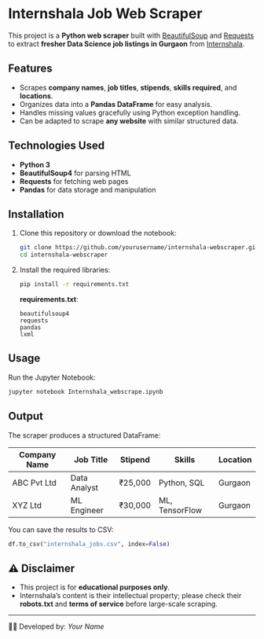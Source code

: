 # Internshala Job Web Scraper

This project is a **Python web scraper** built with [BeautifulSoup](https://www.crummy.com/software/BeautifulSoup/) and [Requests](https://docs.python-requests.org/) to extract **fresher Data Science job listings in Gurgaon** from [Internshala](https://internshala.com/).

##  Features
- Scrapes **company names**, **job titles**, **stipends**, **skills required**, and **locations**.
- Organizes data into a **Pandas DataFrame** for easy analysis.
- Handles missing values gracefully using Python exception handling.
- Can be adapted to scrape **any website** with similar structured data.

##  Technologies Used
- **Python 3**
- **BeautifulSoup4** for parsing HTML
- **Requests** for fetching web pages
- **Pandas** for data storage and manipulation

##  Installation
1. Clone this repository or download the notebook:
   ```bash
   git clone https://github.com/yourusername/internshala-webscraper.git
   cd internshala-webscraper
   ```
2. Install the required libraries:
   ```bash
   pip install -r requirements.txt
   ```
   **requirements.txt**:
   ```
   beautifulsoup4
   requests
   pandas
   lxml
   ```

##  Usage
Run the Jupyter Notebook:
```bash
jupyter notebook Internshala_webscrape.ipynb
```

##  Output
The scraper produces a structured DataFrame:

| Company Name | Job Title | Stipend | Skills | Location |
|--------------|-----------|---------|--------|----------|
| ABC Pvt Ltd  | Data Analyst | ₹25,000 | Python, SQL | Gurgaon |
| XYZ Ltd      | ML Engineer | ₹30,000 | ML, TensorFlow | Gurgaon |

You can save the results to CSV:
```python
df.to_csv("internshala_jobs.csv", index=False)
```

## ⚠ Disclaimer
- This project is for **educational purposes only**.
- Internshala’s content is their intellectual property; please check their **robots.txt** and **terms of service** before large-scale scraping.

---
👨‍💻 Developed by: *Your Name*


